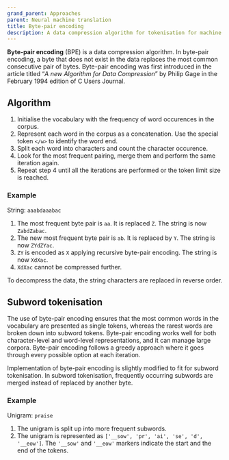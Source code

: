 ```yaml
---
grand_parent: Approaches
parent: Neural machine translation
title: Byte-pair encoding
description: A data compression algorithm for tokenisation for machine translation
---
```


**Byte-pair encoding** (BPE) is a data compression algorithm. In byte-pair encoding, a byte that does not exist in the data replaces the most common consecutive pair of bytes.
Byte-pair encoding was first introduced in the article titled “_A new Algorithm for Data Compression_” by Philip Gage in the February 1994 edition of C Users Journal.

## Algorithm

1. Initialise the vocabulary with the frequency of word occurences in the corpus.
2. Represent each word in the corpus as a concatenation. Use the special token `</w>` to identify the word end.
3. Split each word into characters and count the character occurence.
4. Look for the most frequent pairing, merge them and perform the same iteration again.
5. Repeat step 4 until all the iterations are performed or the token limit size is reached.

### Example

String: `aaabdaaabac`

1. The most frequent byte pair is `aa`. It is replaced `Z`. The string is now `ZabdZabac`.
2. The new most frequent byte pair is `ab`. It is replaced by `Y`. The string is now `ZYdZYac`. 
3. `ZY` is encoded as `X` applying recursive byte-pair encoding. The string is now `XdXac`. 
4. `XdXac` cannot be compressed further.

To decompress the data, the string characters are replaced in reverse order. 


## Subword tokenisation

The use of byte-pair encoding ensures that the most common words in the vocabulary are presented as single tokens, whereas the rarest words are broken down into subword tokens.
Byte-pair encoding works well for both character-level and word-level representations, and it can manage large corpora.
Byte-pair encoding follows a greedy approach where it goes through every possible option at each iteration.

Implementation of byte-pair encoding is slightly modified to fit for subword tokenisation.
In subword tokenisation, frequently occurring subwords are merged instead of replaced by another byte.

### Example

Unigram: `praise` 

1. The unigram is split up into more frequent subwords. 
2. The unigram is represented as `['__sow', 'pr', 'ai', 'se', 'd', '__eow']`.
The `'__sow'` and `'__eow'` markers indicate the start and the end of the tokens.
